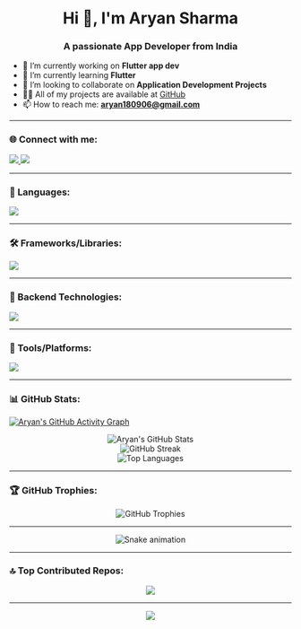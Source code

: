 <h1 align="center">Hi 👋, I'm Aryan Sharma</h1>
<h3 align="center">A passionate App Developer from India</h3>

- 🔭 I’m currently working on **Flutter app dev**
- 🌱 I’m currently learning **Flutter**
- 👯 I’m looking to collaborate on **Application Development Projects**
- 👨‍💻 All of my projects are available at [GitHub](https://github.com/Aryan181206)
- 📫 How to reach me: **aryan180906@gmail.com**

---

### 🌐 Connect with me:
<p align="left">
  <a href="https://linkedin.com/in/aryan sharma" target="_blank">
    <img src="https://skillicons.dev/icons?i=linkedin" />
  </a>
  <a href="https://instagram.com/ar_y_an.06" target="_blank">
    <img src="https://skillicons.dev/icons?i=instagram" />
  </a>
</p>


---

### 🧠 Languages:
<p>
  <img src="https://skillicons.dev/icons?i=kotlin,dart,c,python,cpp,cs" />
</p>


---

### 🛠️ Frameworks/Libraries:
<p>
  <img src="https://skillicons.dev/icons?i=flutter,flask" />
</p>


---
### 🧩 Backend Technologies:
<p>
  <img src="https://skillicons.dev/icons?i=firebase" />
</p>


---

### 🧰 Tools/Platforms:
<p>
  <img src="https://skillicons.dev/icons?i=androidstudio,github,firebase,postman,figma,netlify,vscode" />
</p>

---

### 📊 GitHub Stats:

[![Aryan's GitHub Activity Graph](https://github-readme-activity-graph.vercel.app/graph?username=Aryan181206&bg_color=0d1117&color=00e5ff&line=00e5ff&point=ffffff&area=true&hide_border=true)](https://github.com/Ashutosh00710/github-readme-activity-graph)

<p align="center">
  <img src="https://github-readme-stats.vercel.app/api?username=Aryan181206&theme=dark&hide_border=false&include_all_commits=false&count_private=false" alt="Aryan's GitHub Stats" />
  <br />
  <img src="https://nirzak-streak-stats.vercel.app/?user=Aryan181206&theme=dark&hide_border=false" alt="GitHub Streak" />
  <br />
  <img src="https://github-readme-stats.vercel.app/api/top-langs/?username=Aryan181206&theme=dark&hide_border=false&layout=compact" alt="Top Languages" />
</p>

---

### 🏆 GitHub Trophies:
<p align="center">
  <img src="https://github-profile-trophy.vercel.app/?username=Aryan181206&theme=discord&no-frame=true&no-bg=false&margin-w=15&column=9" alt="GitHub Trophies" />
</p>


---

<p align="center">
  <img src="https://github.com/Aryan181206/Aryan181206/blob/output/github-contribution-grid-snake.svg" alt="Snake animation" />
</p>

---


### 🔝 Top Contributed Repos:
<p align="center">
  <img src="https://github-contributor-stats.vercel.app/api?username=Aryan181206&limit=5&theme=dark&combine_all_yearly_contributions=true" />
</p>

---

<p align="center">
  <img src="https://visitcount.itsvg.in/api?id=Aryan181206&icon=0&color=0" />
</p>

<!-- Built with ❤️ by Aryan Sharma -->
